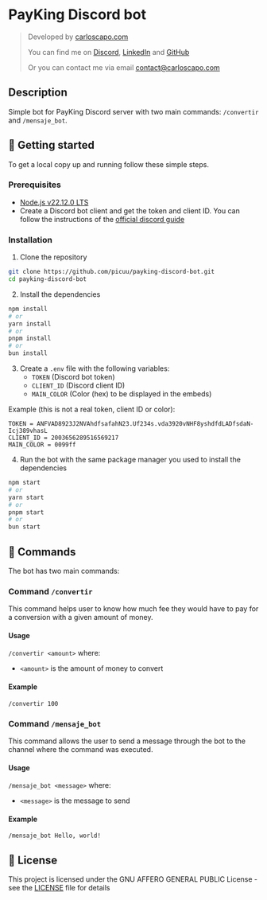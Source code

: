 # PayKing Discord bot

> Developed by [carloscapo.com](https://carloscapo.com)
>
> You can find me on [Discord](https://carloscapo.com/discord), [LinkedIn](https://linkedin.com/in/carloscapo) and [GitHub](https://github.com/picuu)
>
> Or you can contact me via email [contact@carloscapo.com](mailto:contact@carloscapo.com)

## Description

Simple bot for PayKing Discord server with two main commands: `/convertir` and `/mensaje_bot`.

## 🚀 Getting started

To get a local copy up and running follow these simple steps.

### Prerequisites

- [Node.js v22.12.0 LTS](https://nodejs.org/en/download/)
- Create a Discord bot client and get the token and client ID. You can follow the instructions of the [official discord guide](https://discordjs.guide/preparations/setting-up-a-bot-application.html#creating-your-bot)

### Installation

1. Clone the repository

  ```bash
  git clone https://github.com/picuu/payking-discord-bot.git
  cd payking-discord-bot
  ```

2. Install the dependencies

  ```bash
  npm install
  # or
  yarn install
  # or
  pnpm install
  # or
  bun install
  ```

3. Create a `.env` file with the following variables:
   - `TOKEN` (Discord bot token)
   - `CLIENT_ID` (Discord client ID)
   - `MAIN_COLOR` (Color (hex) to be displayed in the embeds)

  Example (this is not a real token, client ID or color):

  ```env
  TOKEN = ANFVAD8923J2NVAhdfsafahN23.Uf234s.vda3920vNHF8yshdfdLADfsdaN-Icj389vhasL
  CLIENT_ID = 2003656289516569217
  MAIN_COLOR = 0099ff
  ```

4. Run the bot with the same package manager you used to install the dependencies

  ```bash
  npm start
  # or
  yarn start
  # or
  pnpm start
  # or
  bun start
  ```

## 🤖 Commands

The bot has two main commands:

### Command `/convertir`

This command helps user to know how much fee they would have to pay for a conversion with a given amount of money.

#### Usage

`/convertir <amount>` where:

- `<amount>` is the amount of money to convert

#### Example

`/convertir 100`

### Command `/mensaje_bot`

This command allows the user to send a message through the bot to the channel where the command was executed.

#### Usage

`/mensaje_bot <message>` where:
- `<message>` is the message to send

#### Example

`/mensaje_bot Hello, world!`

## 📜 License

This project is licensed under the GNU AFFERO GENERAL PUBLIC License - see the [LICENSE](LICENSE) file for details

